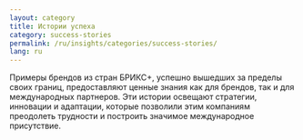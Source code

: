 ```yaml
---
layout: category
title: Истории успеха
category: success-stories
permalink: /ru/insights/categories/success-stories/
lang: ru
---
```


Примеры брендов из стран БРИКС+, успешно вышедших за пределы своих границ, предоставляют ценные знания как для брендов, так и для международных партнеров. Эти истории освещают стратегии, инновации и адаптации, которые позволили этим компаниям преодолеть трудности и построить значимое международное присутствие.